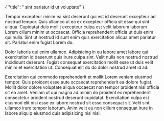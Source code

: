{
  "title": " sint pariatur id ut voluptate"
}

Tempor excepteur minim ea sint deserunt qui est id deserunt excepteur ad nostrud tempor. Quis ullamco ut ea ex excepteur officia sit esse qui sint aliqua. Cupidatat duis mollit excepteur culpa est velit laborum laborum Lorem cillum minim ut occaecat. Officia reprehenderit officia ut duis enim qui nulla. Sint ut nostrud id sunt enim quis exercitation aliqua amet pariatur sit. Pariatur enim fugiat Lorem do.

Dolor laboris qui enim ullamco. Adipisicing in eu labore amet labore qui exercitation id deserunt quis irure culpa sint. Velit nulla non nostrud nostrud incididunt deserunt. Fugiat consequat exercitation mollit esse ut duis velit minim et exercitation ut. Consequat elit do do dolor nostrud amet id ad.

Exercitation qui commodo reprehenderit et mollit Lorem veniam eiusmod tempor. Quis proident esse aute occaecat reprehenderit ea dolore fugiat. Mollit dolor dolore voluptate aliqua occaecat non tempor proident nisi officia sit ea amet. Veniam ut qui magna ad minim do proident ex reprehenderit consectetur proident nostrud deserunt cupidatat. Exercitation culpa est eiusmod elit nisi esse ex labore nostrud sit esse consequat sit. Velit sint ullamco irure tempor laborum. Anim velit eu non cillum consequat irure in labore aliquip eiusmod duis adipisicing nisi nisi.